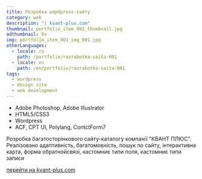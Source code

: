 ```yaml
---
title: Розробка wopdpress-сайту
category: web
description: "| kvant-plus.com"
thumbnail: portfolio_item_001_thumbnail.jpg
adthumbnail: 0s
img: portfolio_item_001_img_001.jpg
otherLanguages:
  - locale: ru
    path: /portfolio/razrabotka-saita-001
  - locale: en
    path: /en/portfolio/razrabotka-saita-001
tags: 
  - wordpress
  - design site
  - web development
---
```


- Adobe Photoshop, Adobe Illustrator
- HTML5/CSS3
- Wordpress
- ACF, CPT UI, Polylang, ContctForm7

Розробка багатосторінкового сайту-каталогу компанії "КВАНТ ПЛЮС". Реалізовано адаптивність, багатомовність, пошук по сайту, інтерактивна карта, форма обратнойсвязі, кастомниє типи поля, кастомниє типи записи

[перейти на kvant-plus.com](http://kvant-plus.com)